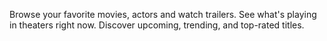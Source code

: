 Browse your favorite movies, actors and watch trailers.
See what's playing in theaters right now. 
Discover upcoming, trending, and top-rated titles.

